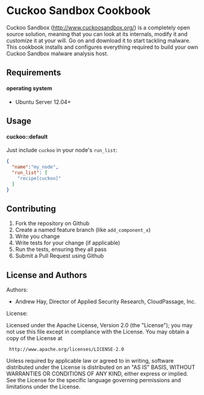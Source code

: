 Cuckoo Sandbox Cookbook
===============
Cuckoo Sandbox (http://www.cuckoosandbox.org/) is a completely open source solution, meaning that you can look at its internals, modify it and customize it at your will. Go on and download it to start tackling malware. This cookbook installs and configures everything required to build your own Cuckoo Sandbox malware analysis host.

Requirements
------------

#### operating system
- Ubuntu Server 12.04+

Usage
-----
#### cuckoo::default

Just include `cuckoo` in your node's `run_list`:

```json
{
  "name":"my_node",
  "run_list": [
    "recipe[cuckoo]"
  ]
}
```

Contributing
------------
1. Fork the repository on Github
2. Create a named feature branch (like `add_component_x`)
3. Write you change
4. Write tests for your change (if applicable)
5. Run the tests, ensuring they all pass
6. Submit a Pull Request using Github

License and Authors
-------------------
Authors:
- Andrew Hay, Director of Applied Security Research, CloudPassage, Inc.

License:

Licensed under the Apache License, Version 2.0 (the "License");
you may not use this file except in compliance with the License.
You may obtain a copy of the License at

     http://www.apache.org/licenses/LICENSE-2.0

Unless required by applicable law or agreed to in writing, software
distributed under the License is distributed on an "AS IS" BASIS,
WITHOUT WARRANTIES OR CONDITIONS OF ANY KIND, either express or implied.
See the License for the specific language governing permissions and
limitations under the License.
